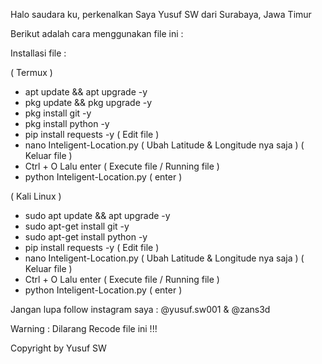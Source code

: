 Halo saudara ku, perkenalkan Saya Yusuf SW dari Surabaya, Jawa Timur

Berikut adalah cara menggunakan file ini :

Installasi file :

( Termux )
- apt update && apt upgrade -y
- pkg update && pkg upgrade -y
- pkg install git -y
- pkg install python -y
- pip install requests -y
( Edit file )
- nano Inteligent-Location.py ( Ubah Latitude & Longitude nya saja )
( Keluar file )
- Ctrl + O Lalu enter
( Execute file / Running file )
- python Inteligent-Location.py ( enter )
  
( Kali Linux )
- sudo apt update && apt upgrade -y
- sudo apt-get install git -y
- sudo apt-get install python -y
- pip install requests -y
( Edit file )
- nano Inteligent-Location.py ( Ubah Latitude & Longitude nya saja )
( Keluar file )
- Ctrl + O Lalu enter
( Execute file / Running file )
- python Inteligent-Location.py ( enter )

Jangan lupa follow instagram saya : @yusuf.sw001 & @zans3d

Warning : Dilarang Recode file ini !!!

Copyright by Yusuf SW
